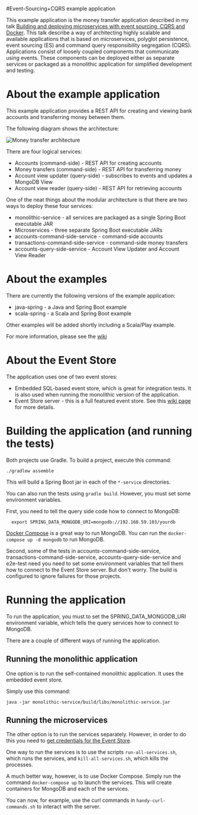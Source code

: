 #Event-Sourcing+CQRS example application

This example application is the money transfer application described in my talk [Building and deploying microservices with event sourcing, CQRS and Docker](http://plainoldobjects.com/presentations/building-and-deploying-microservices-with-event-sourcing-cqrs-and-docker/).
This talk describe a way of architecting highly scalable and available applications that is based on microservices, polyglot persistence,
event sourcing (ES) and command query responsibility segregation (CQRS).
Applications consist of loosely coupled components that communicate using events.
These components can be deployed either as separate services or packaged as a monolithic application for simplified development and testing.

# About the example application

This example application provides a REST API for creating and viewing bank accounts and transferring money between them.

The following diagram shows the architecture:

![Money transfer architecture](https://github.com/cer/event-sourcing-examples/wiki/i/applicationarchitecture.png)

There are four logical services:

* Accounts (command-side) - REST API for creating accounts
* Money transfers (command-side) - REST API for transferring money
* Account view updater (query-side) - subscribes to events and updates a MongoDB View
* Account view reader (query-side) - REST API for retrieving accounts

One of the neat things about the modular architecture is that there are two ways to deploy these four services:

* monolithic-service - all services are packaged as a single Spring Boot executable JAR
* Microservices - three separate Spring Boot executable JARs
 * accounts-command-side-service - command-side accounts
 * transactions-command-side-service - command-side money transfers
 * accounts-query-side-service - Account View Updater and Account View Reader

# About the examples

There are currently the following versions of the example application:

  * java-spring - a Java and Spring Boot example
  * scala-spring - a Scala and Spring Boot example

Other examples will be added shortly including a Scala/Play example.

For more information, please see the [wiki](../../wiki)

# About the Event Store

The application uses one of two event stores:

* Embedded SQL-based event store, which is great for integration tests.
It is also used when running the monolithic version of the application.
* Event Store server - this is a full featured event store.
See this [wiki page](../../wiki/AboutTheEventStoreServer) for more details.

# Building the application (and running the tests)

Both projects use Gradle.
To build a project, execute this command:

```
./gradlew assemble
```

This will build a Spring Boot jar in each of the `*-service` directories.

You can also run the tests using `gradle build`.
However, you must set some environment variables.

First, you need to tell the query side code how to connect to MongoDB:

```
  export SPRING_DATA_MONGODB_URI=mongodb://192.168.59.103/yourdb
```

[Docker Compose](https://docs.docker.com/compose/) is a great way to run MongoDB.
You can run the `docker-compose up -d mongodb` to run MongoDB.

Second, some of the tests in accounts-command-side-service, transactions-command-side-service, accounts-query-side-service and e2e-test need you need to set some environment variables that tell them how to connect to the Event Store server.
But don't worry.
The build is configured to ignore failures for those projects.

# Running the application

To run the application, you must to set the SPRING_DATA_MONGODB_URI environment variable, which tells the query services how to connect to MongoDB.

There are a couple of different ways of running the application.

## Running the monolithic application

One option is to run the self-contained monolithic application.
It uses the embedded event store.

Simply use this command:

```
java -jar monolithic-service/build/libs/monolithic-service.jar
```

## Running the microservices

The other option is to run the services separately.
However, in order to do this you need to [get credentials for the Event Store](../../wiki/AboutTheEventStoreServer).

One way to run the services is to use the scripts `run-all-services.sh`, which runs the services, and `kill-all-services.sh`, which kills the processes.

A much better way, however, is to use Docker Compose.
Simply run the command `docker-compose up` to launch the services.
This will create containers for MongoDB and each of the services.

You can now, for example, use the curl commands in `handy-curl-commands.sh` to interact with the server.
